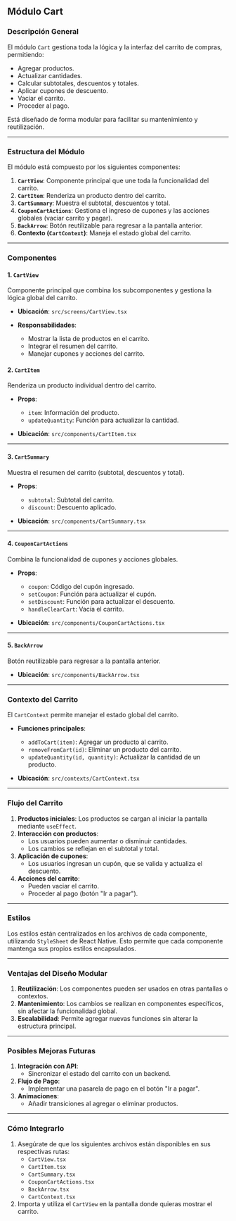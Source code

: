 ## **Módulo Cart**

### **Descripción General**
El módulo `Cart` gestiona toda la lógica y la interfaz del carrito de compras, permitiendo:
- Agregar productos.
- Actualizar cantidades.
- Calcular subtotales, descuentos y totales.
- Aplicar cupones de descuento.
- Vaciar el carrito.
- Proceder al pago.

Está diseñado de forma modular para facilitar su mantenimiento y reutilización.

---

### **Estructura del Módulo**
El módulo está compuesto por los siguientes componentes:

1. **`CartView`**: Componente principal que une toda la funcionalidad del carrito.
2. **`CartItem`**: Renderiza un producto dentro del carrito.
3. **`CartSummary`**: Muestra el subtotal, descuentos y total.
4. **`CouponCartActions`**: Gestiona el ingreso de cupones y las acciones globales (vaciar carrito y pagar).
5. **`BackArrow`**: Botón reutilizable para regresar a la pantalla anterior.
6. **Contexto (`CartContext`)**: Maneja el estado global del carrito.

---

### **Componentes**

#### **1. `CartView`**
Componente principal que combina los subcomponentes y gestiona la lógica global del carrito.

- **Ubicación**: `src/screens/CartView.tsx`

- **Responsabilidades**:
  - Mostrar la lista de productos en el carrito.
  - Integrar el resumen del carrito.
  - Manejar cupones y acciones del carrito.

#### **2. `CartItem`**
Renderiza un producto individual dentro del carrito.

- **Props**:
  - `item`: Información del producto.
  - `updateQuantity`: Función para actualizar la cantidad.

- **Ubicación**: `src/components/CartItem.tsx`

---

#### **3. `CartSummary`**
Muestra el resumen del carrito (subtotal, descuentos y total).

- **Props**:
  - `subtotal`: Subtotal del carrito.
  - `discount`: Descuento aplicado.

- **Ubicación**: `src/components/CartSummary.tsx`

---

#### **4. `CouponCartActions`**
Combina la funcionalidad de cupones y acciones globales.

- **Props**:
  - `coupon`: Código del cupón ingresado.
  - `setCoupon`: Función para actualizar el cupón.
  - `setDiscount`: Función para actualizar el descuento.
  - `handleClearCart`: Vacía el carrito.

- **Ubicación**: `src/components/CouponCartActions.tsx`

---

#### **5. `BackArrow`**
Botón reutilizable para regresar a la pantalla anterior.

- **Ubicación**: `src/components/BackArrow.tsx`

---

### **Contexto del Carrito**
El `CartContext` permite manejar el estado global del carrito.

- **Funciones principales**:
  - `addToCart(item)`: Agregar un producto al carrito.
  - `removeFromCart(id)`: Eliminar un producto del carrito.
  - `updateQuantity(id, quantity)`: Actualizar la cantidad de un producto.

- **Ubicación**: `src/contexts/CartContext.tsx`

---

### **Flujo del Carrito**

1. **Productos iniciales**: Los productos se cargan al iniciar la pantalla mediante `useEffect`.
2. **Interacción con productos**:
   - Los usuarios pueden aumentar o disminuir cantidades.
   - Los cambios se reflejan en el subtotal y total.
3. **Aplicación de cupones**:
   - Los usuarios ingresan un cupón, que se valida y actualiza el descuento.
4. **Acciones del carrito**:
   - Pueden vaciar el carrito.
   - Proceder al pago (botón "Ir a pagar").

---

### **Estilos**
Los estilos están centralizados en los archivos de cada componente, utilizando `StyleSheet` de React Native. Esto permite que cada componente mantenga sus propios estilos encapsulados.

---

### **Ventajas del Diseño Modular**
1. **Reutilización**: Los componentes pueden ser usados en otras pantallas o contextos.
2. **Mantenimiento**: Los cambios se realizan en componentes específicos, sin afectar la funcionalidad global.
3. **Escalabilidad**: Permite agregar nuevas funciones sin alterar la estructura principal.

---

### **Posibles Mejoras Futuras**
1. **Integración con API**:
   - Sincronizar el estado del carrito con un backend.
2. **Flujo de Pago**:
   - Implementar una pasarela de pago en el botón "Ir a pagar".
3. **Animaciones**:
   - Añadir transiciones al agregar o eliminar productos.

---

### **Cómo Integrarlo**
1. Asegúrate de que los siguientes archivos están disponibles en sus respectivas rutas:
   - `CartView.tsx`
   - `CartItem.tsx`
   - `CartSummary.tsx`
   - `CouponCartActions.tsx`
   - `BackArrow.tsx`
   - `CartContext.tsx`
2. Importa y utiliza el `CartView` en la pantalla donde quieras mostrar el carrito.